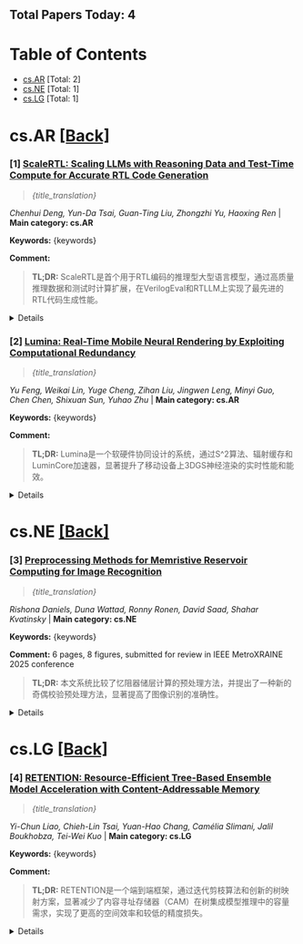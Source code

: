 ## Total Papers Today: 4

<div id=toc></div>

# Table of Contents

- [cs.AR](#cs.AR) [Total: 2]
- [cs.NE](#cs.NE) [Total: 1]
- [cs.LG](#cs.LG) [Total: 1]


<div id='cs.AR'></div>

# cs.AR [[Back]](#toc)

### [1] [ScaleRTL: Scaling LLMs with Reasoning Data and Test-Time Compute for Accurate RTL Code Generation]([https://arxiv.org/abs/](https://arxiv.org/abs/)2506.05566)
> *{title_translation}*

*Chenhui Deng, Yun-Da Tsai, Guan-Ting Liu, Zhongzhi Yu, Haoxing Ren* | **Main category: cs.AR**

**Keywords:** {keywords}

**Comment:** 

> **TL;DR:** ScaleRTL是首个用于RTL编码的推理型大型语言模型，通过高质量推理数据和测试时计算扩展，在VerilogEval和RTLLM上实现了最先进的RTL代码生成性能。

<details>
  <summary>Details</summary>

**Motivation:** 大型语言模型在软件编码基准测试中表现出色，但在RTL代码生成方面的效果有限，原因在于高质量训练数据稀缺。先前的努力未能从根本上解决数据瓶颈，且由于其非推理性质，缺乏对测试时扩展的支持。

**Method:** 本文引入了ScaleRTL，这是首个用于RTL编码的推理型大型语言模型，它同时扩展了高质量推理数据和测试时计算。具体而言，作者整理了一套多样化的长链式思维推理轨迹（平均每个56K token），形成了包含3.5B token的数据集，捕获了丰富的RTL知识。通过在此语料库上对通用推理模型进行微调，得到了具备深度RTL推理能力的ScaleRTL。随后，通过一种新颖的测试时扩展策略进一步提升了ScaleRTL的性能，该策略通过迭代反思和自我纠正先前的推理步骤来扩展推理过程。

**Result:** 实验结果表明，ScaleRTL在VerilogEval和RTLLM上取得了最先进的性能，在VerilogEval上超越了18个有竞争力的基线模型高达18.4%，在RTLLM上超越了12.7%。

**Conclusion:** ScaleRTL通过结合大规模推理数据和创新的测试时计算策略，显著提升了大型语言模型在RTL代码生成方面的能力，实现了最先进的性能。

**AI_Comments:** 这项工作具有重要的创新性，它首次将推理能力引入RTL代码生成领域，并有效解决了高质量数据稀缺和测试时扩展的挑战。通过构建大规模的链式思维推理数据集和提出迭代反思的测试时策略，ScaleRTL显著提升了LLMs在硬件描述语言生成方面的准确性，为未来LLMs在复杂硬件设计领域的应用奠定了基础。其方法论对其他专业领域LLM的开发也具有借鉴意义。

> **ai_Abstract:** 本研究提出ScaleRTL，一个针对RTL代码生成的推理型大型语言模型，旨在克服现有LLM在RTL领域面临的数据稀缺和非推理性限制。ScaleRTL通过收集大量高质量的链式思维推理数据（3.5B token）进行微调，并引入一种迭代反思和自我纠正的测试时扩展策略。实验证明，ScaleRTL在VerilogEval和RTLLM基准测试上均达到了最先进的性能，显著优于现有模型。

> **摘要翻译:** 大型语言模型（LLMs）的最新进展已使它们在软件编码基准测试中达到接近人类的性能，但由于高质量训练数据的稀缺，它们在RTL代码生成方面的有效性仍然有限。虽然之前的努力已经针对RTL任务对LLMs进行了微调，但它们并未从根本上克服数据瓶颈，并且由于其非推理性质，缺乏对测试时扩展的支持。在这项工作中，我们引入了ScaleRTL，这是首个用于RTL编码的推理型LLM，它同时扩展了高质量推理数据和测试时计算。具体来说，我们整理了一套多样化的长链式思维推理轨迹，平均每个56K token，从而形成了一个包含3.5B token的数据集，捕获了丰富的RTL知识。在此语料库上对通用推理模型进行微调，产生了具备深度RTL推理能力的ScaleRTL。随后，我们通过一种新颖的测试时扩展策略进一步增强了ScaleRTL的性能，该策略通过迭代反思和自我纠正先前的推理步骤来扩展推理过程。实验结果表明，ScaleRTL在VerilogEval和RTLLM上取得了最先进的性能，在VerilogEval上超越了18个有竞争力的基线模型高达18.4%，在RTLLM上超越了12.7%。

</details>


### [2] [Lumina: Real-Time Mobile Neural Rendering by Exploiting Computational Redundancy]([https://arxiv.org/abs/](https://arxiv.org/abs/)2506.05682)
> *{title_translation}*

*Yu Feng, Weikai Lin, Yuge Cheng, Zihan Liu, Jingwen Leng, Minyi Guo, Chen Chen, Shixuan Sun, Yuhao Zhu* | **Main category: cs.AR**

**Keywords:** {keywords}

**Comment:** 

> **TL;DR:** Lumina是一个软硬件协同设计的系统，通过S^2算法、辐射缓存和LuminCore加速器，显著提升了移动设备上3DGS神经渲染的实时性能和能效。

<details>
  <summary>Details</summary>

**Motivation:** 3D Gaussian Splatting (3DGS) 在移动SoC上计算开销巨大，难以实现实时性能。

**Method:** 提出了Lumina系统，一个软硬件协同设计方案。包含：S^2算法，利用渲染中的时间相干性减少计算开销；辐射缓存（RC）机制，利用3DGS的颜色积分过程，降低密集光栅化计算的频率；LuminCore加速器架构，进一步加速缓存查找并解决光栅化中的根本性低效率问题。

**Result:** 相较于移动Volta GPU，Lumina实现了4.5倍的速度提升和5.3倍的能耗降低，同时在合成和真实世界数据集上仅有微小的质量损失（< 0.2 dB峰值信噪比降低）。

**Conclusion:** Lumina通过软硬件协同设计，有效解决了移动设备上3DGS神经渲染的计算瓶颈，实现了实时、高效的性能。

**AI_Comments:** Lumina通过创新的软硬件协同设计，针对3DGS在移动设备上的计算瓶颈提出了高效解决方案。其核心创新在于结合了算法优化（S^2和RC）与专用硬件加速器（LuminCore），这对于推动神经渲染在边缘设备上的实际应用具有重要意义。该工作展示了在追求高性能的同时，如何通过精巧设计实现显著的能效提升，为未来移动神经渲染系统的发展提供了有价值的参考。

> **ai_Abstract:** 本文提出Lumina，一个软硬件协同设计的系统，旨在解决3D高斯溅射（3DGS）在移动SoC上计算开销大的问题。Lumina集成了S^2算法（利用时间相干性）和辐射缓存机制（减少光栅化频率），并结合LuminCore加速器架构优化缓存查找和光栅化效率。实验表明，Lumina在保持渲染质量的同时，显著提升了移动神经渲染的速度和能效。

> **摘要翻译:** 3D高斯溅射（3DGS）极大地推动了神经渲染的进展，但它在当今的移动SoC上仍然计算量巨大。为了解决这一挑战，我们提出了Lumina，一个软硬件协同设计的系统，它集成了两项主要优化：一种新颖的S^2算法和一种辐射缓存（RC）机制，以提高神经渲染的效率。S^2算法利用渲染中的时间相干性来减少计算开销，而RC则利用3DGS的颜色积分过程来降低密集光栅化计算的频率。结合这些技术，我们提出了一种加速器架构LuminCore，以进一步加速缓存查找并解决光栅化中的根本性低效率问题。我们展示了Lumina相对于移动Volta GPU实现了4.5倍的速度提升和5.3倍的能耗降低，同时在合成和真实世界数据集上仅有微小的质量损失（< 0.2 dB峰值信噪比降低）。

</details>


<div id='cs.NE'></div>

# cs.NE [[Back]](#toc)

### [3] [Preprocessing Methods for Memristive Reservoir Computing for Image Recognition]([https://arxiv.org/abs/](https://arxiv.org/abs/)2506.05588)
> *{title_translation}*

*Rishona Daniels, Duna Wattad, Ronny Ronen, David Saad, Shahar Kvatinsky* | **Main category: cs.NE**

**Keywords:** {keywords}

**Comment:** 6 pages, 8 figures, submitted for review in IEEE MetroXRAINE 2025
  conference

> **TL;DR:** 本文系统比较了忆阻器储层计算的预处理方法，并提出了一种新的奇偶校验预处理方法，显著提高了图像识别的准确性。

<details>
  <summary>Details</summary>

**Motivation:** 储层计算（RC）作为一种高效的循环神经网络架构备受关注，特别是在忆阻器实现时。然而，忆阻器RC系统的高性能实现仍然具有挑战性，这主要取决于输入预处理方法和储层大小。目前缺乏对这些因素影响的全面评估。

**Method:** 本文系统地比较了忆阻器RC系统中的各种预处理方法，评估了它们对准确性和能耗的影响。作者还提出了一种基于奇偶校验的预处理方法。

**Result:** 研究结果表明，所提出的奇偶校验预处理方法能够将准确性提高2-6%，同时与其它方法相比，只增加了适度的设备数量。研究强调了知情预处理策略对于提高忆阻器RC系统效率和可扩展性的重要性。

**Conclusion:** 知情的预处理策略对于提高忆阻器储层计算系统的效率和可扩展性至关重要，本文提出的奇偶校验方法可以有效提高准确性。

**AI_Comments:** 本文通过系统比较和提出新的预处理方法，解决了忆阻器储层计算在图像识别中性能优化的关键问题。其创新点在于提出了一种基于奇偶校验的预处理方法，能在精度提升的同时控制硬件开销，对于提升忆阻器RC系统的实用性具有重要意义。

> **ai_Abstract:** 本文系统比较了忆阻器储层计算（RC）在图像识别中的各种预处理方法，以解决其性能挑战。研究评估了预处理方法对准确性和能耗的影响，并提出了一种基于奇偶校验的预处理方法，该方法在仅适度增加设备数量的情况下，将准确性提高了2-6%。研究结果强调了优化预处理策略对于提高忆阻器RC系统效率和可扩展性的关键作用。

> **摘要翻译:** 储层计算（RC）作为一种高效的循环神经网络架构，因其简化的训练（只需训练其最后一个感知器读出层）而受到关注。当用忆阻器实现时，RC系统受益于其动态特性，这使得它们成为储层构建的理想选择。然而，在基于忆阻器的RC中实现高性能仍然具有挑战性，因为它关键性地取决于输入预处理方法和储层大小。尽管兴趣日益增长，但仍缺乏量化这些因素影响的全面评估。本文系统地比较了忆阻器RC系统中的各种预处理方法，评估了它们对准确性和能耗的影响。我们还提出了一种基于奇偶校验的预处理方法，该方法将准确性提高了2-6%，同时与其它方法相比，只增加了适度的设备数量。我们的研究结果强调了知情预处理策略对于提高忆阻器RC系统效率和可扩展性的重要性。

</details>


<div id='cs.LG'></div>

# cs.LG [[Back]](#toc)

### [4] [RETENTION: Resource-Efficient Tree-Based Ensemble Model Acceleration with Content-Addressable Memory]([https://arxiv.org/abs/](https://arxiv.org/abs/)2506.05994)
> *{title_translation}*

*Yi-Chun Liao, Chieh-Lin Tsai, Yuan-Hao Chang, Camélia Slimani, Jalil Boukhobza, Tei-Wei Kuo* | **Main category: cs.LG**

**Keywords:** {keywords}

**Comment:** 

> **TL;DR:** RETENTION是一个端到端框架，通过迭代剪枝算法和创新的树映射方案，显著减少了内容寻址存储器（CAM）在树集成模型推理中的容量需求，实现了更高的空间效率和较低的精度损失。

<details>
  <summary>Details</summary>

**Motivation:** 尽管深度学习在非结构化数据方面表现出色，但现代树集成模型在结构化数据处理上仍具优势。现有加速树模型的方法面临挑战，而利用内容寻址存储器（CAM）的方案又存在内存消耗过大和利用率低的问题。

**Method:** 本文提出了RETENTION框架，旨在减少CAM容量需求。具体方法包括：1. 提出了一种针对Bagging模型（如随机森林）的迭代剪枝算法，该算法具有新颖的剪枝准则，可在控制精度下降的同时最小化模型复杂度。2. 引入了一种树映射方案，包含两种创新的数据放置策略，以缓解CAM中“不关心”状态广泛使用导致的内存冗余。

**Result:** 实验结果表明，仅实施树映射方案即可实现1.46倍至21.30倍的空间效率提升；而完整的RETENTION框架则可实现4.35倍至207.12倍的改进，同时精度损失小于3%。

**Conclusion:** RETENTION在降低CAM容量需求方面非常有效，为树集成模型加速提供了一个资源高效的方向。

**AI_Comments:** 本文提出了一种新颖的框架RETENTION，有效解决了在利用内容寻址存储器（CAM）加速树集成模型时面临的内存效率低下和利用率低的问题。其创新点在于结合了专为Bagging模型设计的迭代剪枝算法和创新的树映射策略，显著提升了空间效率。这对于资源受限的环境或需要高效部署树模型AI推理的场景具有重要意义。该研究为硬件加速树模型提供了一个有价值且资源高效的方向。

> **ai_Abstract:** 本文介绍了RETENTION，一个旨在优化树集成模型在内容寻址存储器（CAM）上推理效率的端到端框架。针对现有CAM方案的内存消耗和利用率问题，RETENTION提出了一种迭代剪枝算法以降低模型复杂度和一种创新的树映射方案以减少内存冗余。实验证明，RETENTION显著提升了空间效率，同时保持了高精度，为树集成模型加速提供了资源高效的解决方案。

> **摘要翻译:** 尽管深度学习在从非结构化数据中学习方面表现出卓越的能力，但现代树集成模型在提取相关信息和从结构化数据集中学习方面仍然更胜一筹。虽然已经做出了多项努力来加速树集成模型，但模型的固有特性给传统加速器带来了重大挑战。最近利用内容寻址存储器（CAM）的研究为加速树集成模型提供了一个有前景的解决方案，但现有设计存在内存消耗过大和利用率低的问题。这项工作通过引入RETENTION解决了这些挑战，RETENTION是一个端到端框架，可显著降低树集成模型推理的CAM容量需求。我们提出了一种迭代剪枝算法，该算法具有为基于Bagging的模型（例如随机森林）量身定制的新颖剪枝准则，可在确保受控精度下降的同时最小化模型复杂度。此外，我们提出了一种树映射方案，该方案结合了两种创新的数据放置策略，以缓解CAM中“不关心”状态广泛使用导致的内存冗余。实验结果表明，仅实施树映射方案即可实现1.46倍至21.30倍的空间效率提升，而完整的RETENTION框架则可实现4.35倍至207.12倍的改进，同时精度损失小于3%。这些结果表明RETENTION在降低CAM容量需求方面非常有效，为树集成模型加速提供了一个资源高效的方向。

</details>
